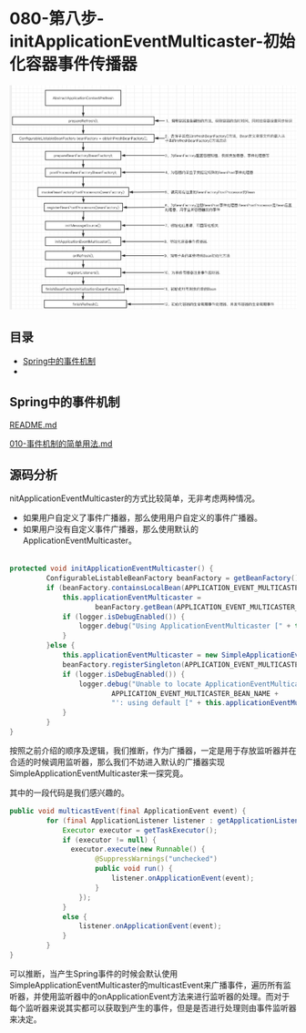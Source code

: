 # 080-第八步-initApplicationEventMulticaster-初始化容器事件传播器

![image-20201007151953236](../../assets/image-20201007151953236.png)

## 目录

- [Spring中的事件机制](#Spring中的事件机制)
- 

## Spring中的事件机制

 [README.md](../090-Spring机制/030-ApplicationEvent-事件机制/README.md) 

 [010-事件机制的简单用法.md](../090-Spring机制/030-ApplicationEvent-事件机制/010-事件机制的简单用法.md) 

## 源码分析

nitApplicationEventMulticaster的方式比较简单，无非考虑两种情况。

- 如果用户自定义了事件广播器，那么使用用户自定义的事件广播器。
- 如果用户没有自定义事件广播器，那么使用默认的ApplicationEventMulticaster。

```java

protected void initApplicationEventMulticaster() {
         ConfigurableListableBeanFactory beanFactory = getBeanFactory();
         if (beanFactory.containsLocalBean(APPLICATION_EVENT_MULTICASTER_BEAN_NAME)) {
             this.applicationEventMulticaster =
                     beanFactory.getBean(APPLICATION_EVENT_MULTICASTER_BEAN_NAME, ApplicationEventMulticaster.class);
             if (logger.isDebugEnabled()) {
                 logger.debug("Using ApplicationEventMulticaster [" + this.application EventMulticaster + "]");
             }
         }else {
             this.applicationEventMulticaster = new SimpleApplicationEventMulticaster (beanFactory);
             beanFactory.registerSingleton(APPLICATION_EVENT_MULTICASTER_BEAN_NAME, this.applicationEventMulticaster);
             if (logger.isDebugEnabled()) {
                 logger.debug("Unable to locate ApplicationEventMulticaster with name '" +
                         APPLICATION_EVENT_MULTICASTER_BEAN_NAME +
                         "': using default [" + this.applicationEventMulticaster + "]");
             }
         }
}


```

按照之前介绍的顺序及逻辑，我们推断，作为广播器，一定是用于存放监听器并在合适的时候调用监听器，那么我们不妨进入默认的广播器实现SimpleApplicationEventMulticaster来一探究竟。

其中的一段代码是我们感兴趣的。

```java
public void multicastEvent(final ApplicationEvent event) {
         for (final ApplicationListener listener : getApplicationListeners(event)) {
             Executor executor = getTaskExecutor();
             if (executor != null) {
               executor.execute(new Runnable() {
                     @SuppressWarnings("unchecked")
                     public void run() {
                         listener.onApplicationEvent(event);
                     }
                 });
             }
             else {
                 listener.onApplicationEvent(event);
             }
         }
}
```

可以推断，当产生Spring事件的时候会默认使用SimpleApplicationEventMulticaster的multicastEvent来广播事件，遍历所有监听器，并使用监听器中的onApplicationEvent方法来进行监听器的处理。而对于每个监听器来说其实都可以获取到产生的事件，但是是否进行处理则由事件监听器来决定。



